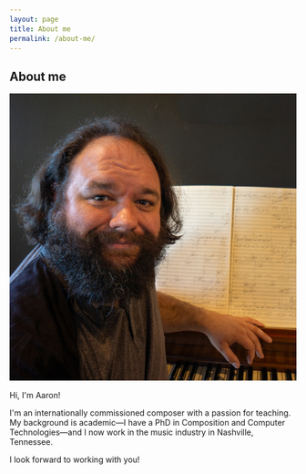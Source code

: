 ```yaml
---
layout: page
title: About me
permalink: /about-me/
---
```


## About me

<div class="aaron-photo-container">
<img class="aaron-photo" src="../assets/img/aaron.jpg" alt="My photo">
</div>

Hi, I'm Aaron!

I'm an internationally commissioned composer with a passion for teaching. My background is academic—I have a PhD in Composition and Computer Technologies—and I now work in the music industry in Nashville, Tennessee.

I look forward to working with you!
